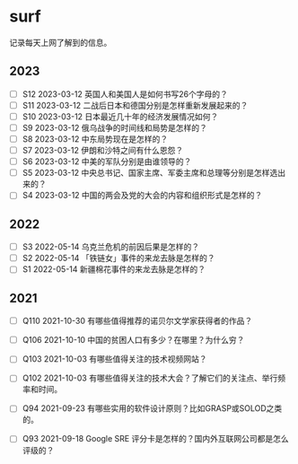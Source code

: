 # surf

记录每天上网了解到的信息。

## 2023

- [ ] S12 2023-03-12 英国人和美国人是如何书写26个字母的？
- [ ] S11 2023-03-12 二战后日本和德国分别是怎样重新发展起来的？
- [ ] S10 2023-03-12 日本最近几十年的经济发展情况如何？
- [ ] S9 2023-03-12 俄乌战争的时间线和局势是怎样的？
- [ ] S8 2023-03-12 中东局势现在是怎样的？
- [ ] S7 2023-03-12 伊朗和沙特之间有什么恩怨？
- [ ] S6 2023-03-12 中美的军队分别是由谁领导的？
- [ ] S5 2023-03-12 中央总书记、国家主席、军委主席和总理等分别是怎样选出来的？
- [ ] S4 2023-03-12 中国的两会及党的大会的内容和组织形式是怎样的？

## 2022

- [ ] S3 2022-05-14 乌克兰危机的前因后果是怎样的？
- [ ] S2 2022-05-14 「铁链女」事件的来龙去脉是怎样的？
- [ ] S1 2022-05-14 新疆棉花事件的来龙去脉是怎样的？

## 2021

- [ ] Q110 2021-10-30 有哪些值得推荐的诺贝尔文学家获得者的作品？
- [ ] Q106 2021-10-10 中国的贫困人口有多少？在哪里？为什么穷？
- [ ] Q103 2021-10-03 有哪些值得关注的技术视频网站？
- [ ] Q102 2021-10-03 有哪些值得关注的技术大会？了解它们的关注点、举行频率和时间。
- [ ] Q94 2021-09-23 有哪些实用的软件设计原则？比如GRASP或SOLOD之类的。
- [ ] Q93 2021-09-18 Google SRE 评分卡是怎样的？国内外互联网公司都是怎么评级的？

